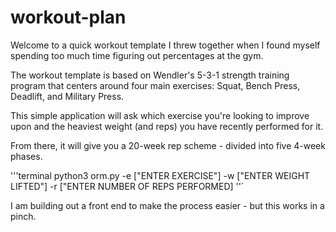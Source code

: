 # workout-plan

Welcome to a quick workout template I threw together when I found myself spending too much time figuring out percentages at the gym.

The workout template is based on Wendler's 5-3-1 strength training program that centers around four main exercises: Squat, Bench Press, Deadlift, and Military Press.

This simple application will ask which exercise you're looking to improve upon and the heaviest weight (and reps) you have recently performed for it.

From there, it will give you a 20-week rep scheme - divided into five 4-week phases.

'''terminal
python3 orm.py -e ["ENTER EXERCISE"] -w ["ENTER WEIGHT LIFTED"] -r ["ENTER NUMBER OF REPS PERFORMED]
''`

I am building out a front end to make the process easier - but this works in a pinch.